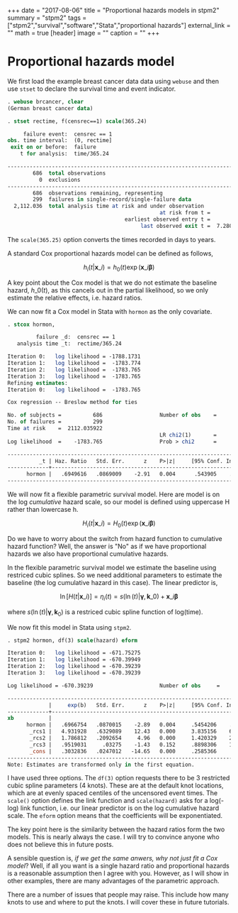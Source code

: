 +++
date = "2017-08-06"
title = "Proportional hazards models in stpm2"
summary = "stpm2"
tags = ["stpm2","survival","software","Stata","proportional hazards"]
external_link = "" 
math = true
[header]
image = ""
caption = ""
+++

# Proportional hazards model

We first load the example breast cancer data data using `webuse` and then use `stset` to declare the survival time and event indicator.

```stata
. webuse brcancer, clear
(German breast cancer data)

. stset rectime, f(censrec==1) scale(365.24)

     failure event:  censrec == 1
obs. time interval:  (0, rectime]
 exit on or before:  failure
    t for analysis:  time/365.24

------------------------------------------------------------------------------
        686  total observations
          0  exclusions
------------------------------------------------------------------------------
        686  observations remaining, representing
        299  failures in single-record/single-failure data
  2,112.036  total analysis time at risk and under observation
                                                at risk from t =         0
                                     earliest observed entry t =         0
                                          last observed exit t =  7.280145

```

The `scale(365.25)` option converts the times recorded in days to years.

A standard Cox proportional hazards model can be defined as follows,

$$
h_i(t|\mathbf{x}\_i)=h_0(t)\exp\left(\mathbf{x}\_i\boldsymbol{\beta}\right)
$$

A key point about the Cox model is that we do not estimate the baseline hazard, $h\_0(t)$, as this cancels out in the partial likelihood, so we only estimate the relative effects, i.e. hazard ratios.
 
We can now fit a Cox model in Stata with `hormon` as the only covariate.

```stata
. stcox hormon, 

         failure _d:  censrec == 1
   analysis time _t:  rectime/365.24

Iteration 0:   log likelihood = -1788.1731
Iteration 1:   log likelihood =  -1783.774
Iteration 2:   log likelihood =  -1783.765
Iteration 3:   log likelihood =  -1783.765
Refining estimates:
Iteration 0:   log likelihood =  -1783.765

Cox regression -- Breslow method for ties

No. of subjects =          686                  Number of obs    =         686
No. of failures =          299
Time at risk    =  2112.035922
                                                LR chi2(1)       =        8.82
Log likelihood  =    -1783.765                  Prob > chi2      =      0.0030

------------------------------------------------------------------------------
          _t | Haz. Ratio   Std. Err.      z    P>|z|     [95% Conf. Interval]
-------------+----------------------------------------------------------------
      hormon |   .6949616   .0869009    -2.91   0.004      .543905    .8879705
------------------------------------------------------------------------------

```

We will now fit a flexible parametric survival model. Here are model is on the log *cumulative* hazard scale, so our model is defined using uppercase H rather than lowercase h.

$$
H_i(t|\mathbf{x}\_i)=H_0(t)\exp\left(\mathbf{x}\_i\boldsymbol{\beta}\right)
$$

Do we have to worry about the switch from hazard function to cumulative hazard function? Well, the answer is "No" as if we have proportional hazards we also have proportional cumulative hazards.

In the flexible parametric survival model we estimate the baseline using restriced cubic splines. So we need additional parameters to estimate the baseline (the log cumulative hazard in this case).  The linear predictor is,

$$
\ln[H(t|\mathbf{x}\_i)] = \eta_i(t) = s\left(\ln(t)|\boldsymbol{\gamma}, \mathbf{k}\_{0}\right) + \mathbf{x}\_i \boldsymbol{\beta} 
$$

where $s\left(\ln(t)|\boldsymbol{\gamma}, \mathbf{k}_{0}\right)$ is a restriced cubic spline function of log(time).  

We now fit this model in Stata using `stpm2`.

```stata
. stpm2 hormon, df(3) scale(hazard) eform

Iteration 0:   log likelihood = -671.75275  
Iteration 1:   log likelihood = -670.39949  
Iteration 2:   log likelihood = -670.39239  
Iteration 3:   log likelihood = -670.39239  

Log likelihood = -670.39239                     Number of obs     =        686

------------------------------------------------------------------------------
             |     exp(b)   Std. Err.      z    P>|z|     [95% Conf. Interval]
-------------+----------------------------------------------------------------
xb           |
      hormon |   .6966754   .0870015    -2.89   0.004     .5454206    .8898757
       _rcs1 |   4.931928   .6329089    12.43   0.000     3.835156    6.342354
       _rcs2 |   1.786812   .2092654     4.96   0.000     1.420329    2.247857
       _rcs3 |   .9519031     .03275    -1.43   0.152     .8898306    1.018306
       _cons |   .3032836   .0247012   -14.65   0.000     .2585366    .3557753
------------------------------------------------------------------------------
Note: Estimates are transformed only in the first equation.

```
I have used three options. The `df(3)` option requests there to be 3 restricted cubic spline parameters (4 knots). These are at the default knot locations, which are at evenly spaced centiles of the uncensored event times. The `scale()` option defines the link function and `scale(hazard)` asks for a log(-log) link function, i.e. our linear predictor is on the log cumulative hazard scale. The `eform` option means that the coefficients will be exponentiated.

The key point here is the similarity between the hazard ratios form the two models. This is nearly always the case. I will try to convince anyone who does not believe this in future posts.

A sensible question is, _if we get the same anwers, why not just fit a Cox model_?  Well, if all you want is a single hazard ratio and proportional hazards is a reasonable assumption then I agree with you. However, as I will show in other examples, there are many advantages of the parametric approach.

There are a number of issues that people may raise. This include how many knots to use and where to put the knots. I will cover these in future tutorials.



 


